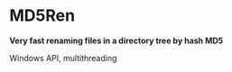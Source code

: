 # MD5Ren  
  
**Very fast renaming files in a directory tree by hash MD5**  

Windows API, multithreading 
